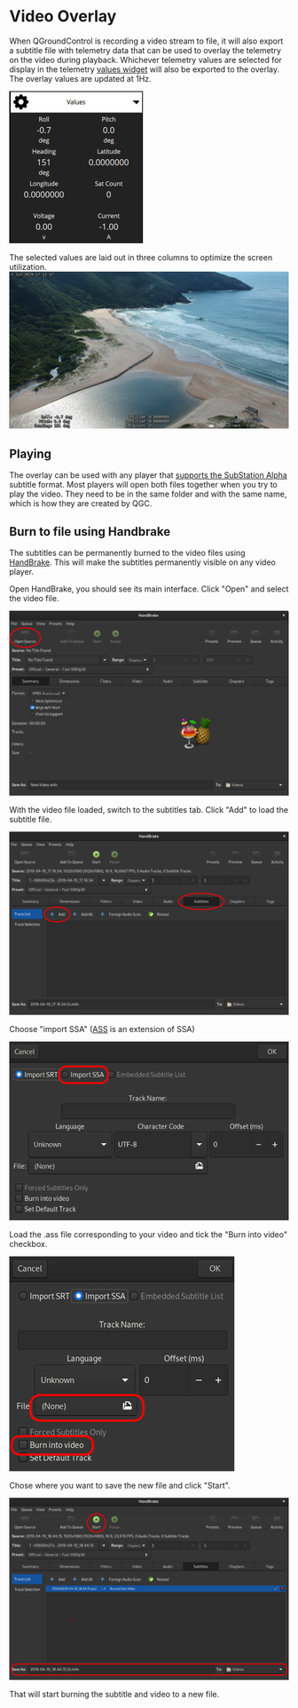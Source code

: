 # Video Overlay

When QGroundControl is recording a video stream to file, it will also export a subtitle file with telemetry data that can be used to overlay the telemetry on the video during playback. Whichever telemetry values are selected for display in the telemetry [values widget](FlyView.md#values-telemetry) will also be exported to the overlay. The overlay values are updated at 1Hz.

![Values Widget](../../assets/fly/overlay_widget.png)

The selected values are laid out in three columns to optimize the screen utilization.
![Overlay in action](../../assets/fly/overlay_capture.png)

## Playing

The overlay can be used with any player that [supports the SubStation Alpha](https://en.wikipedia.org/wiki/SubStation_Alpha#Players_and_renderers) subtitle format.
Most players will open both files together when you try to play the video. They need to be in the same folder and with the same name, which is how they are created by QGC.

## Burn to file using Handbrake

The subtitles can be permanently burned to the video files using [HandBrake](https://handbrake.fr/). This will make the subtitles permanently visible on any video player.

Open HandBrake, you should see its main interface. Click "Open" and select the video file.

![Main interface](../../assets/fly/videoOverlay/1-open.png)

With the video file loaded, switch to the subtitles tab. Click "Add" to load the subtitle file.

![Subtitles](../../assets/fly/videoOverlay/2-subtitles.png)

Choose "import SSA" ([ASS](https://en.wikipedia.org/wiki/SubStation_Alpha#Advanced_SubStation_Alpha) is an extension of SSA)

![ssa](../../assets/fly/videoOverlay/3-ssa.png)

Load the .ass file corresponding to your video and tick the "Burn into video" checkbox.

![burn](../../assets/fly/videoOverlay/4-openandburn.png)

Chose where you want to save the new file and click "Start".

![burn](../../assets/fly/videoOverlay/5-start.png)

That will start burning the subtitle and video to a new file.